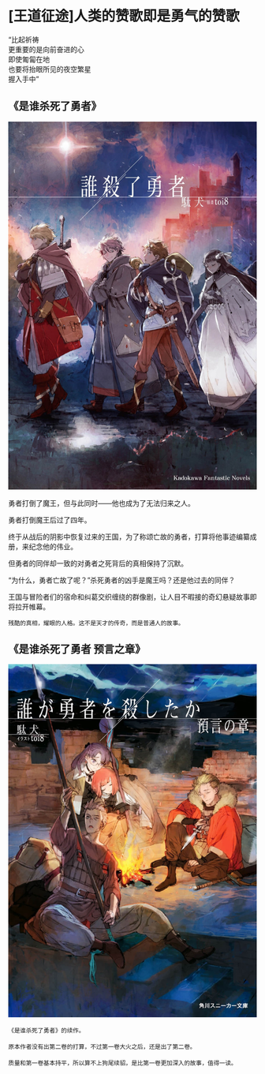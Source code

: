 # [王道征途]人类的赞歌即是勇气的赞歌

“比起祈祷  
更重要的是向前奋进的心  
即使匍匐在地  
也要将抬眼所见的夜空繁星  
握入手中”

## 《是谁杀死了勇者》

![是谁杀了勇者_封面](img/是谁杀了勇者_封面.jpg)

勇者打倒了魔王，但与此同时——他也成为了无法归来之人。

勇者打倒魔王后过了四年。

终于从战后的阴影中恢复过来的王国，为了称颂亡故的勇者，打算将他事迹编纂成册，来纪念他的伟业。

但勇者的同伴却一致的对勇者之死背后的真相保持了沉默。

“为什么，勇者亡故了呢？”杀死勇者的凶手是魔王吗？还是他过去的同伴？

王国与冒险者们的宿命和纠葛交织缠绕的群像剧，让人目不暇接的奇幻悬疑故事即将拉开帷幕。

```
残酷的真相，耀眼的人格。这不是天才的传奇，而是普通人的故事。
```

##  《是谁杀死了勇者 预言之章》

![预言之章封面](img/预言之章封面.jpg)

```
《是谁杀死了勇者》的续作。

原本作者没有出第二卷的打算，不过第一卷大火之后，还是出了第二卷。  

质量和第一卷基本持平，所以算不上狗尾续貂，是比第一卷更加深入的故事，值得一读。
```